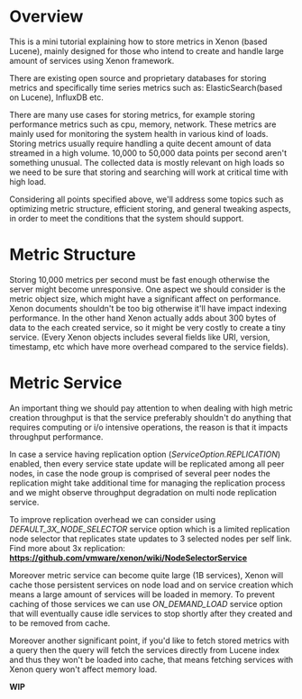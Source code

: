 # Overview

This is a mini tutorial explaining how to store metrics in Xenon (based Lucene), mainly designed for those 
who intend to create and handle large amount of services using Xenon framework.

There are existing open source and proprietary databases for storing metrics and specifically time series metrics such as: ElasticSearch(based on Lucene), InfluxDB etc.

There are many use cases for storing metrics, for example storing performance metrics such as cpu, memory, network. These metrics are mainly used for monitoring the system health in various kind of loads.
Storing metrics usually require handling a quite decent amount of data streamed in a high volume. 10,000 to 50,000 data points per second aren't something unusual. The collected data is mostly relevant on high loads so we need to be sure that storing and searching will work at critical time with high load.

Considering all points specified above, we'll address some topics such as optimizing metric structure, efficient storing, and general tweaking aspects, in order to meet the conditions that the system should support.

# Metric Structure

Storing 10,000 metrics per second must be fast enough otherwise the server might become unresponsive.
One aspect we should consider is the metric object size, which might have a significant affect on performance.
Xenon documents shouldn't be too big otherwise it'll have impact indexing performance. 
In the other hand Xenon actually adds about 300 bytes of data to the each created service, so it might be very costly to create a tiny service. (Every Xenon objects includes several fields like URI, version, timestamp, etc which have more overhead compared to the service fields).

# Metric Service

An important thing we should pay attention to when dealing with high metric creation throughput is that the service preferably shouldn't do anything that requires computing or i/o intensive operations, the reason is that it impacts throughput performance.

In case a service having replication option (_ServiceOption.REPLICATION_) enabled, then every service state update will be replicated among all peer nodes, in case the node group is comprised of several peer nodes the replication might take additional time for managing the replication process and we might observe throughput degradation on multi node replication service.
 
To improve replication overhead we can consider using _DEFAULT_3X_NODE_SELECTOR_ service option which is a limited replication node selector that replicates state updates to 3 selected nodes per self link.
Find more about 3x replication: **https://github.com/vmware/xenon/wiki/NodeSelectorService**

Moreover metric service can become quite large (1B services), Xenon will cache those persistent services on node load and on service creation which means a large amount of services will be loaded in memory. To prevent caching of those services we can use _ON_DEMAND_LOAD_ service option that will eventually cause idle services to stop shortly after they created and to be removed from cache.

Moreover another significant point, if you'd like to fetch stored metrics with a query then the query will fetch the services directly from Lucene index and thus they won't be loaded into cache, that means fetching services with Xenon query won't affect memory load.

**WIP**